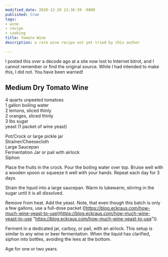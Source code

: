 ```yaml
---
modified_date: 2020-12-29 13:36:39 -0800
published: true
tags:
- wine
- recipe
- cooking
title: Tomato Wine
description: a rare wine recipe not yet tried by this author

---
```

I posted this over a decode ago at a site now lost to Internet bitrot, and I cannot remember or find the original source. While I had intended to make this, I did not. You have been warned!

## Medium Dry Tomato Wine

  
4 quarts unpeeled tomatoes  
1 gallon boiling water  
2 lemons, sliced thinly  
2 oranges, sliced thinly  
3 lbs sugar  
yeast (1 packet of wine yeast)  
  
Pot/Crock or large pickle jar  
Strainer/Cheesecloth  
Large Saucepan  
Fermentation Jar or pail with airlock  
Siphon  
  
Place the fruits in the crock. Pour the boiling water over top. Bruise well with a wooden spoon or squeeze it well with your hands. Repeat each day for 3 days.

Strain the liquid into a large saucepan. Warm to lukewarm, stirring in the sugar until it is all dissolved.

Remove from heat. Add the yeast. Note, that even though this batch is only a few gallons, use a full-dose packet ([https://blog.eckraus.com/how-much-wine-yeast-to-use](https://blog.eckraus.com/how-much-wine-yeast-to-use "https://blog.eckraus.com/how-much-wine-yeast-to-use")).

Ferment in a dedicated jar, carboy, or pail, with an airlock. This setup is similar to any wine or beer fermentation. When the liquid has clarified, siphon into bottles, avoiding the lees at the bottom.

Age for one or two years.